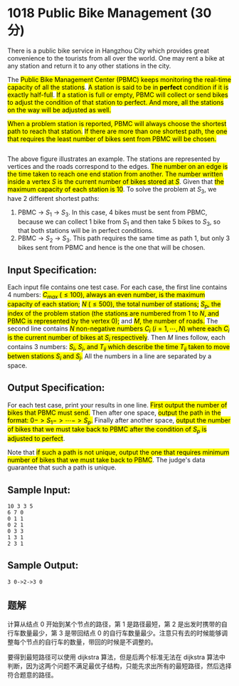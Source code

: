 # 1018 Public Bike Management (30 分)

There is a public bike service in Hangzhou City which provides great convenience to the tourists from all over the world. One may rent a bike at any station and return it to any other stations in the city.

The <mark>Public Bike Management Center (PBMC) keeps monitoring the real-time capacity of all the stations</mark>. <mark>A station is said to be in **perfect** condition if it is exactly half-full</mark>. <mark>If a station is full or empty, PBMC will collect or send bikes to adjust the condition of that station to perfect. And more, all the stations on the way will be adjusted as well.</mark>

<mark>When a problem station is reported, PBMC will always choose the shortest path to reach that station.</mark> <mark>If there are more than one shortest path, the one that requires the least number of bikes sent from PBMC will be chosen.</mark>

<img src="https://images.ptausercontent.com/213" alt="" style="zoom:100%;"/>

The above figure illustrates an example. The stations are represented by vertices and the roads correspond to the edges. <mark>The number on an edge is the time taken to reach one end station from another. The number written inside a vertex $S$ is the current number of bikes stored at $S$</mark>. Given that <mark>the maximum capacity of each station is 10</mark>. To solve the problem at $S_3$, we have 2 different shortest paths:

1.  PBMC -> $S_1$ -> $S_3$. In this case, 4 bikes must be sent from PBMC, because we can collect 1 bike from $S_1$ and then take 5 bikes to $S_3$, so that both stations will be in perfect conditions.
2.  PBMC -> $S_2$ -> $S_3$. This path requires the same time as path 1, but only 3 bikes sent from PBMC and hence is the one that will be chosen.

## Input Specification:

Each input file contains one test case. For each case, the first line contains 4 numbers: <mark>$C_{max}$ ($\le 100$), always an even number, is the maximum capacity of each station;</mark> <mark>$N$ ($\le 500$), the total number of stations;</mark> <mark>$S_p$, the index of the problem station (the stations are numbered from 1 to $N$, and PBMC is represented by the vertex 0);</mark> and <mark>$M$, the number of roads.</mark> The second line contains <mark>$N$ non-negative numbers $C_i$ ($i=1,\cdots ,N$) where each $C_i$ is the current number of bikes at $S_i$ respectively</mark>. Then $M$ lines follow, each contains 3 numbers: <mark>$S_i$, $S_j$, and $T_{ij}$ which describe the time $T_{ij}$ taken to move betwen stations $S_i$ and $S_j$.</mark> All the numbers in a line are separated by a space.

## Output Specification:

For each test case, print your results in one line. <mark>First output the number of bikes that PBMC must send.</mark> Then after one space, <mark>output the path in the format: $0->S_1->\cdots ->S_p$.</mark> Finally after another space, <mark>output the number of bikes that we must take back to PBMC after the condition of $S_p$ is adjusted to perfect</mark>.

Note that <mark>if such a path is not unique, output the one that requires minimum number of bikes that we must take back to PBMC</mark>. The judge's data guarantee that such a path is unique.

## Sample Input:

    10 3 3 5
    6 7 0
    0 1 1
    0 2 1
    0 3 3
    1 3 1
    2 3 1

## Sample Output:

    3 0->2->3 0

## 题解

计算从结点 0 开始到某个节点的路径，第 1 是路径最短，第 2 是出发时携带的自行车数量最少，第 3 是带回结点 0 的自行车数量最少。注意只有去的时候能够调整每个节点的自行车的数量，带回的时候是不调整的。

要得到最短路径可以使用 dijkstra 算法，但是后两个标准无法在 dijkstra 算法中判断，因为这两个问题不满足最优子结构，只能先求出所有的最短路径，然后选择符合题意的路径。
